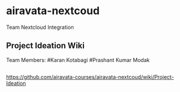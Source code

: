 # airavata-nextcoud
Team Nextcloud Integration

## Project Ideation Wiki

Team Members:
#Karan Kotabagi
#Prashant Kumar Modak
##
https://github.com/airavata-courses/airavata-nextcoud/wiki/Project-Ideation





 

